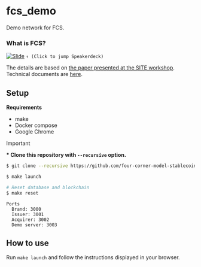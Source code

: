 # fcs_demo

Demo network for FCS.

### What is FCS?

[![Slide](https://github.com/four-corner-model-stablecoin/fcs_demo/assets/46078198/f58055ab-4c8d-4317-ae7e-7be70ba7b66f)](https://speakerdeck.com/shmn7iii/paburitukuxing-burotukutienshang-nofa-gui-zhi-ke-neng-nasuteburukoinnoti-an-siteyan-jiu-hui)
`↑ (Click to jump Speakerdeck)`


The details are based on [the paper presented at the SITE workshop](https://ken.ieice.org/ken/paper/20231110UCyv/).  
Technical documents are [here](https://kindai-yamalabo.notion.site/FCS-Document-0ddc7e3fc1e5417a9a54e4763e5a98c6?pvs=4).

## Setup

**Requirements**

- make
- Docker compose
- Google Chrome

> [!IMPORTANT]
> **\* Clone this repository with `--recursive` option.**

```bash
$ git clone --recursive https://github.com/four-corner-model-stablecoin/fcs_demo.git

$ make launch

# Reset database and blockchain
$ make reset
```

```
Ports
  Brand: 3000
  Issuer: 3001
  Acquirer: 3002
  Demo server: 3003
```

## How to use

Run `make launch` and follow the instructions displayed in your browser.
